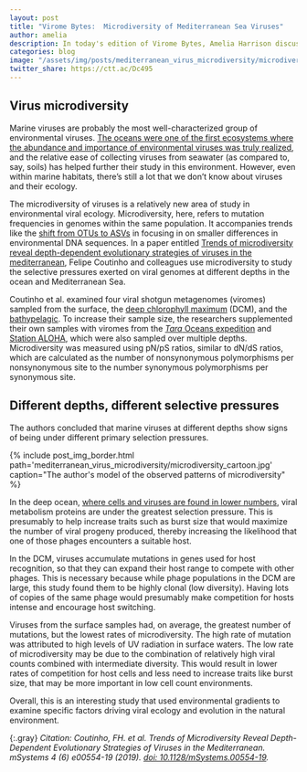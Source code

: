 ```yaml
---
layout: post
title: "Virome Bytes:  Microdiversity of Mediterranean Sea Viruses"
author: amelia
description: In today's edition of Virome Bytes, Amelia Harrison discusses a paper looking at the microdiversity of Mediterranean Sea viruses!
categories: blog
image: "/assets/img/posts/mediterranean_virus_microdiversity/microdiversity_cartoon_small.jpg"
twitter_share: https://ctt.ac/Dc495
---
```


## Virus microdiversity

Marine viruses are probably the most well-characterized group of environmental viruses.  [The oceans were one of the first ecosystems where the abundance and importance of environmental viruses was truly realized](https://doi.org/10.1038/nature04160), and the relative ease of collecting viruses from seawater (as compared to, say, soils) has helped further their study in this environment.  However, even within marine habitats,  there’s still a lot that we don’t know about viruses and their ecology.

The microdiversity of viruses is a relatively new area of study in environmental viral ecology.  Microdiversity, here, refers to mutation frequencies in genomes within the same population.  It accompanies trends like the [shift from OTUs to ASVs](https://doi.org/10.1038/ismej.2017.119) in focusing in on smaller differences in environmental DNA sequences.  In a paper entitled [Trends of microdiversity reveal depth-dependent evolutionary strategies of viruses in the mediterranean](https://doi.org/10.1128/mSystems.00554-19), Felipe Coutinho and colleagues use microdiversity to study the selective pressures exerted on viral genomes at different depths in the ocean and Mediterranean Sea.

Coutinho et al. examined four viral shotgun metagenomes (viromes) sampled from the surface, the [deep chlorophyll maximum](https://en.wikipedia.org/wiki/Deep_chlorophyll_maximum) (DCM), and the [bathypelagic](https://en.wikipedia.org/wiki/Bathyal_zone).  To increase their sample size, the researchers supplemented their own samples with viromes from the [*Tara* Oceans expedition](https://oceans.taraexpeditions.org/en/m/about-tara/les-expeditions/tara-oceans/) and [Station ALOHA](http://aco-ssds.soest.hawaii.edu/ALOHA/), which were also sampled over multiple depths.  Microdiversity was measured using pN/pS ratios, similar to dN/dS ratios, which are calculated as the number of nonsynonymous polymorphisms per nonsynonymous site to the number synonymous polymorphisms per synonymous site.

## Different depths, different selective pressures

The authors concluded that marine viruses at different depths show signs of being under different primary selection pressures.

{% include post_img_border.html path='mediterranean_virus_microdiversity/microdiversity_cartoon.jpg' caption="The author's model of the observed patterns of microdiversity" %}

In the deep ocean, [where cells and viruses are found in lower numbers](https://doi.org/10.1126/sciadv.1602565), viral metabolism proteins are under the greatest selection pressure.  This is presumably to help increase traits such as burst size that would maximize the number of viral progeny produced, thereby increasing the likelihood that one of those phages encounters a suitable host.

In the DCM, viruses accumulate mutations in genes used for host recognition, so that they can expand their host range to compete with other phages.  This is necessary because while phage populations in the DCM are large, this study found them to be highly clonal (low diversity).  Having lots of copies of the same phage would presumably make competition for hosts intense and encourage host switching.

Viruses from the surface samples had, on average, the greatest number of mutations, but the lowest rates of microdiversity.  The high rate of mutation was attributed to high levels of UV radiation in surface waters.  The low rate of microdiversity may be due to the combination of relatively high viral counts combined with intermediate diversity.  This would result in lower rates of competition for host cells and less need to increase traits like burst size, that may be more important in low cell count environments.

Overall, this is an interesting study that used environmental gradients to examine specific factors driving viral ecology and evolution in the natural environment.

{:.gray}
*Citation: Coutinho, FH. et al.  Trends of Microdiversity Reveal Depth-Dependent Evolutionary Strategies of Viruses in the Mediterranean.  mSystems 4 (6) e00554-19 (2019). [doi: 10.1128/mSystems.00554-19](https://doi.org/10.1128/mSystems.00554-19).*
